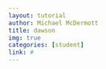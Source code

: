 ```yaml
---
layout: tutorial
author: Michael McDermott
title: dawson
img: true
categories: [student]
link: #
---
```

